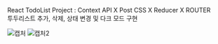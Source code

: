 React TodoList Project : Context API X Post CSS X Reducer X ROUTER <br>
투두리스트 추가, 삭제, 상태 변경 및 다크 모드 구현

![캡처](https://github.com/dnjfht/react_todo_list/assets/117057638/afcd8a65-66ec-471e-a986-d3d5e9ccefec)
![캡처2](https://github.com/dnjfht/react_todo_list/assets/117057638/d5f6439e-5ea8-4dbc-b186-b33b5060ef5c)
